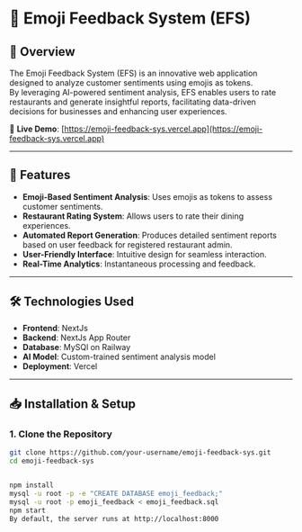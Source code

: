 # 🧠 Emoji Feedback System (EFS)

## 📌 Overview

The Emoji Feedback System (EFS) is an innovative web application designed to analyze customer sentiments using emojis as tokens.  
By leveraging AI-powered sentiment analysis, EFS enables users to rate restaurants and generate insightful reports, facilitating data-driven decisions for businesses and enhancing user experiences.

🔗 **Live Demo**: [https://emoji-feedback-sys.vercel.app](https://emoji-feedback-sys.vercel.app)

---

## 🚀 Features

- **Emoji-Based Sentiment Analysis**: Uses emojis as tokens to assess customer sentiments.
- **Restaurant Rating System**: Allows users to rate their dining experiences.
- **Automated Report Generation**: Produces detailed sentiment reports based on user feedback for registered restaurant admin.
- **User-Friendly Interface**: Intuitive design for seamless interaction.
- **Real-Time Analytics**: Instantaneous processing and feedback.

---

## 🛠️ Technologies Used

- **Frontend**: NextJs
- **Backend**: NextJs App Router
- **Database**: MySQl on Railway
- **AI Model**: Custom-trained sentiment analysis model  
- **Deployment**: Vercel

---

## 📥 Installation & Setup

### 1. Clone the Repository

```bash
git clone https://github.com/your-username/emoji-feedback-sys.git
cd emoji-feedback-sys


npm install
mysql -u root -p -e "CREATE DATABASE emoji_feedback;"
mysql -u root -p emoji_feedback < emoji_feedback.sql
npm start
By default, the server runs at http://localhost:8000



